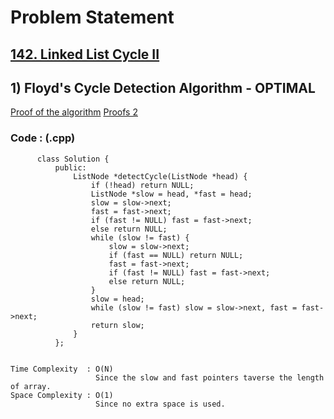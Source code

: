 # Problem Statement

## [142. Linked List Cycle II](https://leetcode.com/problems/linked-list-cycle-ii/)


## 1) Floyd's Cycle Detection Algorithm - OPTIMAL

   [Proof of the algorithm](https://www.youtube.com/watch?v=PvrxZaH_eZ4&t=12s)
   [Proofs 2](https://stackoverflow.com/questions/2936213/how-does-finding-a-cycle-start-node-in-a-cycle-linked-list-work)
  
        
   ### Code : (.cpp)  
      
          class Solution {
              public:
                  ListNode *detectCycle(ListNode *head) {
                      if (!head) return NULL;
                      ListNode *slow = head, *fast = head;
                      slow = slow->next;
                      fast = fast->next;
                      if (fast != NULL) fast = fast->next;
                      else return NULL;
                      while (slow != fast) {
                          slow = slow->next;
                          if (fast == NULL) return NULL;
                          fast = fast->next;
                          if (fast != NULL) fast = fast->next;
                          else return NULL;
                      }
                      slow = head;
                      while (slow != fast) slow = slow->next, fast = fast->next;
                      return slow;
                  }
              };
              

    Time Complexity  : O(N)
                       Since the slow and fast pointers taverse the length of array. 
    Space Complexity : O(1)
                       Since no extra space is used.
